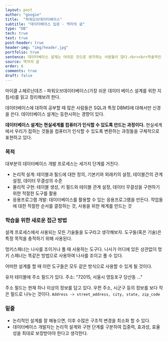 ```yaml
---
layout: post
author: "googie"
title:  "파워오브데이터베이스"
subtitle: "데이터베이스 입문 - 역자의 글"
type: "DB"
tech: true
text: true
post-header: true
header-img: "img/header.jpg"
portfolio: true
sentence: 데이터베이스 설계는 어려운 것으로 생각하는 사람들이 많다.<br><br>학술적인 이론이 필드에서 거의 사용되지 않거나, 다른 방식으로 해석되어 사용되는 경우가 많다.<br><br>데이터베이스가 그렇게 어려운 분야는 아닌데, 왜 어렵게 벽을 쌓고 있을까? 라는 생각을 풀어낸 것이 이 책이 아닐까 한다.
source: 역자의 글
order: 6
comments: true
draft: false
---
```


마이클 J.헤르난데즈 - 파워오브데이터베이스(가장 쉬운 데이터 베이스 설계를 위한 지침서)를 읽고 정리해보려 한다.

데이터베이스에 대하여 공부할 때 많은 사람들은 SQL과 특정 DBMS에 대해서만 신경을 쓴다. 데이터베이스 설계는 등한시하는 경향이 있다.

**데이터베이스 설계는 현실세계를 컴퓨터가 인식할 수 있도록 만드는 과정이다.**
현실세계에서 우리가 접하는 것들을 컴퓨터가 인식할 수 있도록 변환하는 과정들을 구체적으로 표현하고 있다.




### 목적
대부분의 데이터베이스 개발 프로세스는 세가지 단계를 거친다.
- 논리적 설계: 테이블과 필드에 대한 정의, 기본키와 외래키의 설정, 테이블간의 관계 설정, 데이터 무결성의 수준
- 물리적 구현: 테이블 생성, 키 필드와 테이블 관계 설정, 데이터 무결성을 구현하기 위한 적절한 도구를 활용
- 응용프로그램 개발: 데이터베이스를 활용할 수 있는 응용프로그램을 만든다. 작업들에 대한 적절한 순서를 결정하는 것, 사용을 위한 체계를 만드는 것




### 학습을 위한 새로운 접근 방법
설계 프로세스에서 사용되는 모든 기술들을 도구라고 생각해보자.
도구들(혹은 기술)은 특정 목적을 충적하기 위해 사용된다.

멍키스패너는 나사를 조이거나 풀 때 사용하는 도구다.
나사가 어디에 있든 상관없이 멍키 스패너는 똑같은 방법으로 사용하여 나사를 조이고 풀 수 있다.

어떠한 설계를 할 때 이런 도구들은 모두 같은 방식으로 사용할 수 있게 될 것이다.

유저 테이블에 주소 필드가 있다.
주소: "72015, 서울시 영등포구 당산동 ..."

주소 필드는 현재 하나 이상의 정보를 담고 있다. 우편 주소, 시군구 등의 정보를 보다 작은 필드로 나누는 것이다.
`Address -> street_address, city, state, zip_code`




### 밑줄
- 논리적인 설계를 잘 해놓으면, 이후 수많은 구조적 변경을 최소화 할 수 있다.
- 데이터베이스 개발자는 논리적 설계와 구현 단계를 구분하여 집중력, 효과성, 효율성을 최대로 보장받아야 한다고 생각한다.


